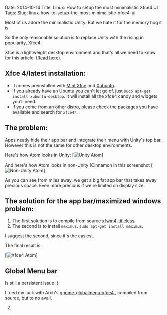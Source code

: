 Date: 2014-10-14
Title: Linux: How to setup the most minimalistic Xfce4 UI
Tags:
Slug: linux-how-to-setup-the-most-minimalistic-xfce4-ui



Most of us adore the minimalistic Unity. But we hate it for the memory hog it is.

So the only reasonable solution is to replace Unity with the rising in popularity, Xfce4.

Xfce is a lightweight desktop environment and that's all we need to know for this article. [(Read here)](http://www.xfce.org/).



## Xfce 4/latest installation:

* It comes preinstalled with [Mint Xfce](http://www.linuxmint.com/download.php) and [Xubuntu](http://xubuntu.org/).
* If you already have an Ubuntu you can't let go of, just `sudo apt-get install xubuntu-desktop`. It will install all the xfce4 candy and widgets you'll need.
* If you come from an other distro, please check the packages you have available and search for `xfce4*`.



## The problem:

Apps neatly hide their app bar and integrate their menu with Unity's top bar.
However this is not the same for other desktop environments.

Here's how Atom looks in Unity:
[![Unity Atom](http://i.imgur.com/h01xaFN.png)]


And here's how Atom looks in non-Unity (Cinnamon in this screenshot
[![Non-Unity Atom](http://i.imgur.com/0daTsbr.png)]



As you can see from miles away, we get a big fat app bar that takes away precious space.
Even more precious if we're limited on display size.




## The solution for the app bar/maximized windows problem:

1. The first solution is to compile from source [xfwm4-titleless](https://github.com/cedl38/xfwm4-titleless).
2. The second is to install `maximus`. `sudo apt-get install maximus`.


I suggest the second, since it's the easiest.


The final result is:

[![Xfce4 Atom](http://i.imgur.com/RmXbTfx.png)]



## Global Menu bar

Is still a persistent issue :(

I tried my luck with Arch's [gnome-globalmenu-xfce4 ](https://aur.archlinux.org/packages/gnome-globalmenu-xfce4/), compiled from source, but to no avail.

2.
